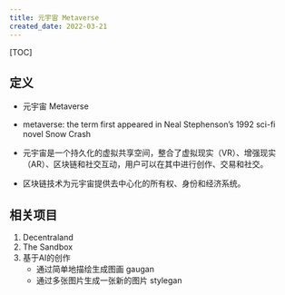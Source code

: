 ```yaml
---
title: 元宇宙 Metaverse
created_date: 2022-03-21
---
```


[TOC]

## 定义

- 元宇宙 Metaverse

- metaverse: the term first appeared in Neal Stephenson’s 1992 sci-fi novel Snow Crash

- 元宇宙是一个持久化的虚拟共享空间，整合了虚拟现实（VR）、增强现实（AR）、区块链和社交互动，用户可以在其中进行创作、交易和社交。

- 区块链技术为元宇宙提供去中心化的所有权、身份和经济系统。

## 相关项目

1. Decentraland
2. The Sandbox
3. 基于AI的创作
   - 通过简单地描绘生成图画 gaugan
   - 通过多张图片生成一张新的图片 stylegan
